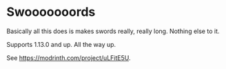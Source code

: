 # Swooooooords

Basically all this does is makes swords really, really long. Nothing else to it.

Supports 1.13.0 and up. All the way up.

See https://modrinth.com/project/uLFitE5U.
